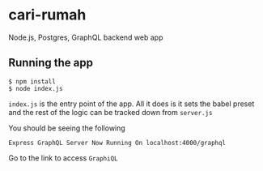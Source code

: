 # cari-rumah
Node.js, Postgres, GraphQL backend web app

## Running the app

```
$ npm install
$ node index.js
```

`index.js` is the entry point of the app. All it does is it sets the babel preset and the rest of the logic can be tracked down from `server.js`

You should be seeing the following

```
Express GraphQL Server Now Running On localhost:4000/graphql
```

Go to the link to access `GraphiQL`
